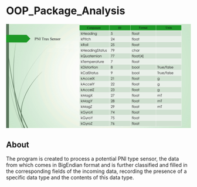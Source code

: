 # OOP_Package_Analysis

![img](https://github.com/GorokhovSemyon/OOP_Package_Analysis/blob/develop/materials/PNI_ENG.jpg)

## About

The program is created to process a potential PNI type sensor, the data from which comes in BigEndian format and is further classified and filled in the corresponding fields of the incoming data, recording the presence of a specific data type and the contents of this data type.
